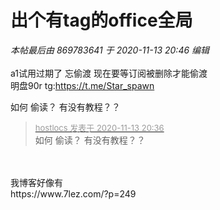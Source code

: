 # 出个有tag的office全局


<i class="pstatus"> 本帖最后由 869783641 于 2020-11-13 20:46 编辑 </i><br />
<br />
a1试用过期了 忘偷渡 现在要等订阅被删除才能偷渡<br />
明盘90r tg:https://t.me/Star_spawn<img id="aimg_TwNWx" onclick="zoom(this, this.src, 0, 0, 0)" class="zoom" src="https://cdn.jsdelivr.net/gh/hishis/forum-master/public/images/patch.gif" onmouseover="img_onmouseoverfunc(this)" onload="thumbImg(this)" border="0" alt="" />

如何 偷读？ 有没有教程？？

<div class="quote"><blockquote><font size="2"><a href="https://www.hostloc.com/forum.php?mod=redirect&amp;goto=findpost&amp;pid=9450344&amp;ptid=765922" target="_blank"><font color="#999999">hostlocs 发表于 2020-11-13 20:36</font></a></font><br />
如何 偷读？ 有没有教程？？</blockquote></div><br />
<br />
我博客好像有<br />
https://www.7lez.com/?p=249
